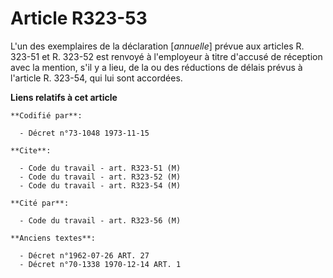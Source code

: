 # Article R323-53

L'un des exemplaires de la déclaration [*annuelle*] prévue aux articles R. 323-51 et R. 323-52 est renvoyé à l'employeur à
titre d'accusé de réception avec la mention, s'il y a lieu, de la ou des réductions de délais prévus à l'article R. 323-54,
qui lui sont accordées.

**Liens relatifs à cet article**

	**Codifié par**:

	  - Décret n°73-1048 1973-11-15

	**Cite**:

	  - Code du travail - art. R323-51 (M)
	  - Code du travail - art. R323-52 (M)
	  - Code du travail - art. R323-54 (M)

	**Cité par**:

	  - Code du travail - art. R323-56 (M)

	**Anciens textes**:

	  - Décret n°1962-07-26 ART. 27
	  - Décret n°70-1338 1970-12-14 ART. 1
